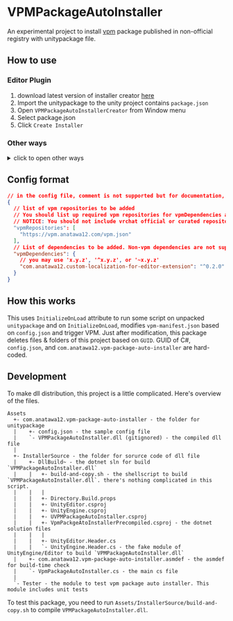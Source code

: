 VPMPackageAutoInstaller
===

An experimental project to install [vpm] package published in non-official registry with unitypackage file.

[vpm]: https://vcc.docs.vrchat.com/vpm/packages

## How to use

### Editor Plugin

1. download latest version of installer creator [here][download-creator-latest]
2. Import the unitypackage to the unity project contains ``package.json``
3. Open `VPMPackageAutoInstallerCreator` from Window menu
4. Select package.json
5. Click `Create Installer`

[download-creator-latest]: https://github.com/anatawa12/VPMPackageAutoInstaller/releases/latest/download/installer-creator.unitypackage

### Other ways

<details>
<summary>click to open other ways</summary>

#### CLI Tool

1. Download latest version of installer creator [here][download-creator-js-latest].
2. Create config.json
3. Run `node path/to/creator.mjs path/to/config.json path/to/output.unitypackage` or
    `deno run --allow-net --allow-read --allow-write path/to/creator.mjs path/to/config.json path/to/output.unitypackage`

#### Web tool

1. Open website [here][creator-web]
2. Write config.json
3. Click `create installer`

[creator-web]: https://anatawa12.github.io/VPMPackageAutoInstaller/

[download-creator-js-latest]: https://github.com/anatawa12/VPMPackageAutoInstaller/releases/latest/download/creator.mjs

#### Just create unitypackage

1. Clone or [download][download-this] this project.
2. Edit config.json at `Assets/com.anatawa12.vpm-package-auto-installer/config.json`
3. Open this project with Unity (if you did, there's no need to relaunch)
4. Select `Assets/com.anatawa12.vpm-package-auto-installer` in Unity's File view
5. Left-click on `Assets/com.anatawa12.vpm-package-auto-installer` and click `Export Package`
6. un-check `Incliude dependencies` on `Exporting package` dialog.
7. Click `Export...` and save `.unitypackage` to anywhere you want.
8. Share `.unitypackage` with user who want to use your package.

</details>

[download-this]: https://github.com/anatawa12/VPMPackageAutoInstaller/archive/refs/heads/master.zip

## Config format

```json
// in the config file, comment is not supported but for documentation, comment is used here.
{
  // list of vpm repositories to be added
  // You should list up required vpm repositories for vpmDependencies and their vpmDependencies
  // NOTICE: You should not include vrchat official or curated repositories
  "vpmRepositories": [
    "https://vpm.anatawa12.com/vpm.json"
  ],
  // List of dependencies to be added. Non-vpm dependencies are not supported.
  "vpmDependencies": {
    // you may use 'x.y.z', '^x.y.z', or '~x.y.z'
    "com.anatawa12.custom-localization-for-editor-extension": "^0.2.0"
  }
}
```

## How this works

This uses `InitializeOnLoad` attribute to run some script on unpacked `unitypackage` and
on `InitializeOnLoad`, modifies `vpm-manifest.json` based on `config.json` and trigger VPM. 
Just after modification, this package deletes files & folders of this project based on `GUID`.
GUID of C#, `config.json`, and `com.anatawa12.vpm-package-auto-installer` are hard-coded.

## Development

To make dll distribution, this project is a little complicated.
Here's overview of the files.

```
Assets
  +- com.anatawa12.vpm-package-auto-installer - the folder for unitypackage
  |    +- config.json - the sample config file
  |    `- VPMPackageAutoInstaller.dll (gitignored) - the compiled dll file
  |
  +- InstallerSource - the folder for sorurce code of dll file
  |    +- DllBuild~ - the dotnet sln for build `VPMPackageAutoInstaller.dll`
  |    |   +- build-and-copy.sh - the shellscript to build `VPMPackageAutoInstaller.dll`. there's nothing complicated in this script.
  |    |   |
  |    |   +- Directory.Build.props
  |    |   +- UnityEditor.csproj
  |    |   +- UnityEngine.csproj
  |    |   +- UVPMPackageAutoInstaller.csproj
  |    |   +- VpmPackgeAtoInstallerPrecompiled.csproj - the dotnet solution files
  |    |   |
  |    |   +- UnityEditor.Header.cs
  |    |   `- UnityEngine.Header.cs - the fake module of UnityEngine/Editor to build `VPMPackageAutoInstaller.dll`
  |    +- com.anatawa12.vpm-package-auto-installer.asmdef - the asmdef for build-time check
  |    `- VpmPackageAutoInstaller.cs - the main cs file
  |
  `- Tester - the module to test vpm package auto installer. This module includes unit tests
```

To test this package, you need to run `Assets/InstallerSource/build-and-copy.sh` to compile `VPMPackageAutoInstaller.dll`.
